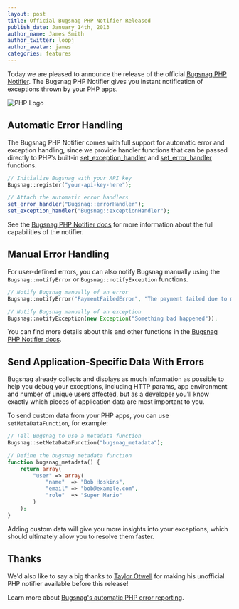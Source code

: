 ```yaml
---
layout: post
title: Official Bugsnag PHP Notifier Released
publish_date: January 14th, 2013
author_name: James Smith
author_twitter: loopj
author_avatar: james
categories: features
---
```


Today we are pleased to announce the release of the official
[Bugsnag PHP Notifier](https://docs.bugsnag.com/platforms/php/).
The Bugsnag PHP Notifier gives you instant notification of exceptions thrown
by your PHP apps.

![PHP Logo](/img/posts/php-notifier.png)


Automatic Error Handling
------------------------

The Bugsnag PHP Notifier comes with full support for automatic error and
exception handling, since we provide handler functions that can be passed
directly to PHP's built-in
[set\_exception\_handler](http://php.net/manual/en/function.set-exception-handler.php) and
[set\_error\_handler](http://php.net/manual/en/function.set-error-handler.php) functions.

```php
// Initialize Bugsnag with your API key
Bugsnag::register("your-api-key-here");

// Attach the automatic error handlers
set_error_handler("Bugsnag::errorHandler");
set_exception_handler("Bugsnag::exceptionHandler");
```

See the [Bugsnag PHP Notifier docs](https://docs.bugsnag.com/platforms/php/)
for more information about the full capabilities of the notifier.


Manual Error Handling
---------------------

For user-defined errors, you can also notify Bugsnag manually using the
`Bugsnag::notifyError` or `Bugsnag::notifyException` functions.

```php
// Notify Bugsnag manually of an error
Bugsnag::notifyError("PaymentFailedError", "The payment failed due to missing name");

// Notify Bugsnag manually of an exception
Bugsnag::notifyException(new Exception("Something bad happened"));
```

You can find
more details about this and other functions in the
[Bugsnag PHP Notifier docs](https://docs.bugsnag.com/platforms/php/).


Send Application-Specific Data With Errors
------------------------------------------

Bugsnag already collects and displays as much information as possible to help
you debug your exceptions, including HTTP params, app environment and number
of unique users affected, but as a developer you’ll know exactly which pieces
of application data are most important to you.

To send custom data from your PHP apps, you can use `setMetaDataFunction`,
for example:

```php
// Tell Bugsnag to use a metadata function
Bugsnag::setMetaDataFunction("bugsnag_metadata");

// Define the bugsnag metadata function
function bugsnag_metadata() {
    return array(
        "user" => array(
            "name"  => "Bob Hoskins",
            "email" => "bob@example.com",
            "role"  => "Super Mario"
        )
    );
}
```

Adding custom data will give you more insights into your exceptions, which
should ultimately allow you to resolve them faster.


Thanks
------

We'd also like to say a big thanks to
[Taylor Otwell](https://github.com/taylorotwell) for making his unofficial PHP
notifier available before this release!

Learn more about [Bugsnag's automatic PHP error reporting](https://www.bugsnag.com/platforms/php/).
